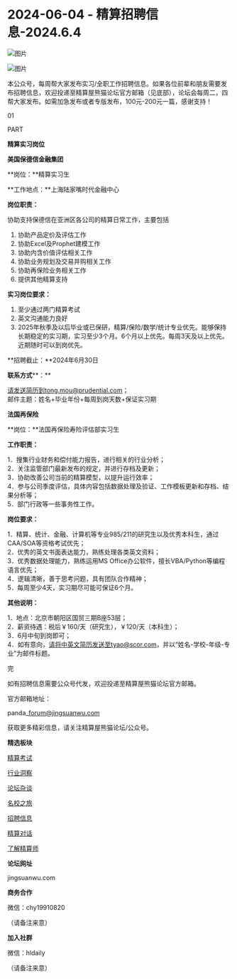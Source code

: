 # 2024-06-04 - 精算招聘信息-2024.6.4

![图片](https://mmbiz.qpic.cn/mmbiz_jpg/PVTr5cqOmdsiaicIRGthO3IhpdkibrFUWVU1xAtP9ZY24c0vAhCVJo55thjfrfia19NvibyVvich2UW9I8vGCty5LxNw/640?wx_fmt=jpeg&tp=webp&wxfrom=5&wx_lazy=1)

![图片](https://mmbiz.qpic.cn/mmbiz_png/7QRTvkK2qC63c02mKcsfAaJ8sNcicTvg22UkHHibvKiasFS9FS6E4FeV0Dibe7as7h4tm8p7EfNfI06adlGbL2icYjw/640?wx_fmt=png&tp=webp&wxfrom=5&wx_lazy=1)

本公众号，每周帮大家发布实习/全职工作招聘信息。如果各位前辈和朋友需要发布招聘信息，欢迎投递至精算屋熊猫论坛官方邮箱（见底部），论坛会每周二，四帮大家发布。如需加急发布或者专版发布，100元-200元一篇，感谢支持！

01

PART

**精算实习岗位**

**美国保德信金融集团**

**岗位：**精算实习生

**工作地点：**上海陆家嘴时代金融中心

**岗位职责：**

协助支持保德信在亚洲区各公司的精算日常工作，主要包括

1. 协助产品定价及评估工作
2. 协助Excel及Prophet建模工作
3. 协助内含价值评估相关工作
4. 协助业务规划及交易并购相关工作
5. 协助再保险业务相关工作
6. 提供其他精算支持

**实习岗位要求：**

1. 至少通过两门精算考试
2. 英文沟通能力良好
3. 2025年秋季及以后毕业或已保研，精算/保险/数学/统计专业优先。能够保持长期稳定的实习期，实习至少3个月。6个月以上优先。每周3天及以上优先。近期随时可以到岗优先。

**招聘截止：**2024年6月30日

**联系方式****：**

请发送简历到tong.mou@prudential.com；  
邮件主题：姓名+毕业年份+每周到岗天数+保证实习期

**法国再保险**

**岗位：**法国再保险寿险评估部实习生

**工作职责：**

1．搜集行业财务和偿付能力报告，进行相关的行业分析；  
2．关注监管部门最新发布的规定，并进行存档及更新；  
3．协助改善公司当前的精算模型，以提升运行效率；  
4．参与公司季度评估，具体内容包括数据处理及验证、工作模板更新和存档、结果分析等；  
5．部门行政等一些事务性工作。

**岗位要求：**

1．精算、统计、金融、计算机等专业985/211的研究生以及优秀本科生，通过CAA/SOA等资格考试优先；  
2．优秀的英文书面表达能力，熟练处理各类英文资料；  
3．优秀数据处理能力，熟练运用MS Office办公软件，擅长VBA/Python等编程语言优先；  
4．逻辑清晰，善于思考问题，具有团队合作精神；  
5．每周至少4天，实习期尽可能可保证6个月。

**其他说明：**

1．地点：北京市朝阳区国贸三期B座53层；  
2．薪资待遇：税后￥160/天（研究生），￥120/天（本科生）；  
3．6月中旬到岗即可；  
4．如有意向，请将中英文简历发送至tyao@scor.com，并以“姓名-学校-年级-专业”为邮件标题。


完

如有招聘信息需要公众号代发，欢迎投递至精算屋熊猫论坛官方邮箱。

官方邮箱地址：

panda\_forum@jingsuanwu.com

获取更多精彩信息，请关注精算屋熊猫论坛/公众号。

**精选板块**

[精算考试](https://mp.weixin.qq.com/mp/appmsgalbum?__biz=Mzg5NzkwMTMzMA==&action=getalbum&album_id=2804960172988448769#wechat_redirect)

[行业洞察](https://mp.weixin.qq.com/mp/appmsgalbum?__biz=Mzg5NzkwMTMzMA==&action=getalbum&album_id=2804965799378829313#wechat_redirect)

[论坛杂谈](https://mp.weixin.qq.com/mp/appmsgalbum?__biz=Mzg5NzkwMTMzMA==&action=getalbum&album_id=2804979947286315009#wechat_redirect)

[名校之旅](https://mp.weixin.qq.com/mp/appmsgalbum?__biz=Mzg5NzkwMTMzMA==&action=getalbum&album_id=2804975288236654595#wechat_redirect)

[招聘信息](https://mp.weixin.qq.com/mp/appmsgalbum?__biz=Mzg5NzkwMTMzMA==&action=getalbum&album_id=2809916434738069507#wechat_redirect)

[精算对话](https://mp.weixin.qq.com/mp/appmsgalbum?__biz=Mzg5NzkwMTMzMA==&action=getalbum&album_id=3028246288796221446#wechat_redirect)

[了解精算师](https://mp.weixin.qq.com/mp/appmsgalbum?__biz=Mzg5NzkwMTMzMA==&action=getalbum&album_id=2804971247444180995#wechat_redirect)

**论坛网址**

jingsuanwu.com

**商务合作**

微信：chy19910820

（请备注来意）

**加入社群**

微信：hldaily

（请备注来意）